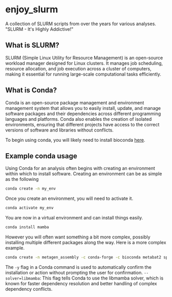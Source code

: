 # enjoy_slurm
A collection of SLURM scripts from over the years for various analyses. "SLURM - It's Highly Addictive!"

## What is SLURM?
SLURM (Simple Linux Utility for Resource Management) is an open-source workload manager designed for Linux clusters. It manages job scheduling, resource allocation, and job execution across a cluster of computers, making it essential for running large-scale computational tasks efficiently.

## What is Conda?
Conda is an open-source package management and environment management system that allows you to easily install, update, and manage software packages and their dependencies across different programming languages and platforms. Conda also enables the creation of isolated environments, ensuring that different projects have access to the correct versions of software and libraries without conflicts.

To begin using conda, you will likely need to install bioconda [here](https://bioconda.github.io/).

## Example conda usage
Using Conda for an analysis often begins with creating an environment within which to install software. Creating an environment can be as simple as the following

```bash
conda create -n my_env
```
Once you create an environment, you will need to activate it. 

```bash
conda activate my_env
```
You are now in a virtual environment and can install things easily. 

```bash
conda install mamba
```

However you will often want something a bit more complex, possibly installing multiple different packages along the way. Here is a more complex example.

```bash
conda create -n metagen_assembly -c conda-forge -c bioconda metabat2 spades gtdbtk=2.4.0 --solver=libmamba -y
```
The `-y` flag in a Conda command is used to automatically confirm the installation or action without prompting the user for confirmation. 
`--solver=libmamba`: This flag tells Conda to use the libmamba solver, which is known for faster dependency resolution and better handling of complex dependency conflicts.
